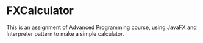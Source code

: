 # FXCalculator
This is an assignment of Advanced Programming course, using JavaFX and Interpreter pattern to make a simple calculator.
